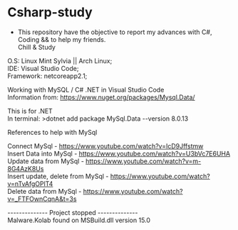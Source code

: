 # Csharp-study
- This repository have the objective to report my advances with C#, Coding && to help my friends.  
Chill &amp; Study

O.S: Linux Mint Sylvia || Arch Linux;   
IDE: Visual Studio Code;  
Framework: netcoreapp2.1; 

Working with MySQL / C# .NET in Visual Studio Code  
  Information from: https://www.nuget.org/packages/Mysql.Data/  
  
This is for .NET  
In terminal: >dotnet add package MySql.Data --version 8.0.13	

References to help with MySql   
  
Connect MySql - https://www.youtube.com/watch?v=IcD9Jffstmw  
Insert Data into MySql - https://www.youtube.com/watch?v=U3bVc7E6UHA  
Update data from MySql - https://www.youtube.com/watch?v=m-8G4AzK8Us  
Insert update, delete from MySql - https://www.youtube.com/watch?v=nTvAfgOPlT4  
Delete data from MySql - https://www.youtube.com/watch?v=_FTFOwnCqnA&t=3s  

-------------- Project stopped --------------  
Malware.Kolab found on MSBuild.dll version 15.0
